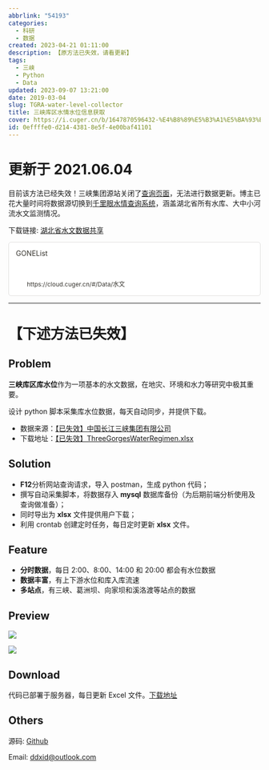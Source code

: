 ```yaml
---
abbrlink: "54193"
categories:
  - 科研
  - 数据
created: 2023-04-21 01:11:00
description: 【原方法已失效，请看更新】
tags:
  - 三峡
  - Python
  - Data
updated: 2023-09-07 13:21:00
date: 2019-03-04
slug: TGRA-water-level-collector
title: 三峡库区水情水位信息获取
cover: https://i.cuger.cn/b/1647870596432-%E4%B8%89%E5%B3%A1%E5%BA%93%E5%8C%BA%E6%B0%B4%E4%BD%8D2001-2019.png
id: 0effffe0-d214-4381-8e5f-4e00baf41101
---
```


# 更新于 2021.06.04

目前该方法已经失效！三峡集团源站关闭了[查询页面](https://www.ctg.com.cn/sxjt/sqqk/index.html)，无法进行数据更新。博主已花大量时间将数据源切换到[千里眼水情查询系统](http://113.57.190.228:8001/#!/web/Report/RiverReport)，涵盖湖北省所有水库、大中小河流水文监测情况。

下载链接: [湖北省水文数据共享](https://cloud.cuger.cn/#/Data/%E6%B0%B4%E6%96%87)

<div style="width: 100%; margin-top: 4px; margin-bottom: 4px;"><div style="display: flex; background:white;border-radius:5px"><a href="https://cloud.cuger.cn/#/Data/水文"target="_blank"rel="noopener noreferrer"style="display: flex; color: inherit; text-decoration: none; user-select: none; transition: background 20ms ease-in 0s; cursor: pointer; flex-grow: 1; min-width: 0px; flex-wrap: wrap-reverse; align-items: stretch; text-align: left; overflow: hidden; border: 1px solid rgba(55, 53, 47, 0.16); border-radius: 5px; position: relative; fill: inherit;"><div style="flex: 4 1 180px; padding: 12px 14px 14px; overflow: hidden; text-align: left;"><div style="font-size: 14px; line-height: 20px; color: rgb(55, 53, 47); white-space: nowrap; overflow: hidden; text-overflow: ellipsis; min-height: 24px; margin-bottom: 2px;">GONEList</div><div style="font-size: 12px; line-height: 16px; color: rgba(55, 53, 47, 0.65); height: 32px; overflow: hidden;"></div><div style="display: flex; margin-top: 6px; height: 16px;"><img src="https://cloud.cuger.cn/favicon.ico"style="width: 16px; height: 16px; min-width: 16px; margin-right: 6px;"><div style="font-size: 12px; line-height: 16px; color: rgb(55, 53, 47); white-space: nowrap; overflow: hidden; text-overflow: ellipsis;">https://cloud.cuger.cn/#/Data/水文</div></div></div></a></div></div>

---

# 【下述方法已失效】

## Problem

**三峡库区库水位**作为一项基本的水文数据，在地灾、环境和水力等研究中极其重要。

设计 python 脚本采集库水位数据，每天自动同步，并提供下载。

- 数据来源：[【已失效】中国长江三峡集团有限公司](https://www.ctg.com.cn/sxjt/sqqk/index.html)
- 下载地址：[【已失效】ThreeGorgesWaterRegimen.xlsx](https://api.cuger.cn/ThreeGorgesWaterRegimenCollecter/ThreeGorgesWaterRegimen.xlsx)

## Solution

- **F12**分析网站查询请求，导入 postman，生成 python 代码；
- 撰写自动采集脚本，将数据存入 **mysql** 数据库备份（为后期前端分析使用及查询做准备）；
- 同时导出为 **xlsx** 文件提供用户下载；
- 利用 crontab 创建定时任务，每日定时更新 **xlsx** 文件。

## Feature

- **分时数据**，每日 2:00、8:00、14:00 和 20:00 都会有水位数据
- **数据丰富**，有上下游水位和库入库流速
- **多站点**，有三峡、葛洲坝、向家坝和溪洛渡等站点的数据

## Preview

![](https://i.cuger.cn/b/1647870596432-三峡库区水位2001-2019.png)

![](https://i.cuger.cn/b/1647870603474-三峡库区水位2019.png)

## Download

代码已部署于服务器，每日更新 Excel 文件。[下载地址](https://api.cuger.cn/ThreeGorgesWaterRegimenCollecter/ThreeGorgesWaterRegimen.xlsx)

## Others

源码: [Github](https://github.com/Doradx/ThreeGorgesWaterRegimenCollecter)

Email: [ddxid@outlook.com](mailto:ddxid@outlook.com)
